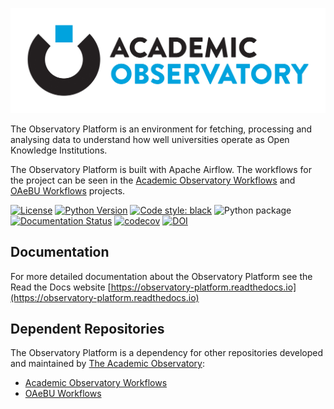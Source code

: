 ![Observatory Platform](https://raw.githubusercontent.com/The-Academic-Observatory/observatory-platform/develop/logo.jpg)

The Observatory Platform is an environment for fetching, processing and analysing data to understand how well 
universities operate as Open Knowledge Institutions. 

The Observatory Platform is built with Apache Airflow. The workflows for the project can be seen in the
[Academic Observatory Workflows](https://github.com/The-Academic-Observatory/academic-observatory-workflows)
and [OAeBU Workflows](https://github.com/The-Academic-Observatory/oaebu-workflows) projects.

[![License](https://img.shields.io/badge/License-Apache%202.0-blue.svg)](https://opensource.org/licenses/Apache-2.0)
[![Python Version](https://img.shields.io/badge/python-3.10-blue)](https://img.shields.io/badge/python-3.10-blue)
[![Code style: black](https://img.shields.io/badge/code%20style-black-000000.svg)](https://github.com/psf/black)
![Python package](https://github.com/The-Academic-Observatory/observatory-platform/workflows/Unit%20Tests/badge.svg)
[![Documentation Status](https://readthedocs.org/projects/observatory-platform/badge/?version=latest)](https://observatory-platform.readthedocs.io/en/latest/?badge=latest)
[![codecov](https://codecov.io/gh/The-Academic-Observatory/observatory-platform/branch/develop/graph/badge.svg)](https://codecov.io/gh/The-Academic-Observatory/observatory-platform)
[![DOI](https://zenodo.org/badge/227744539.svg)](https://zenodo.org/badge/latestdoi/227744539)

## Documentation
For more detailed documentation about the Observatory Platform see the Read the Docs website [https://observatory-platform.readthedocs.io](https://observatory-platform.readthedocs.io)

## Dependent Repositories
The Observatory Platform is a dependency for other repositories developed and maintained by [The Academic Observatory](https://github.com/The-Academic-Observatory):
* [Academic Observatory Workflows](https://github.com/The-Academic-Observatory/academic-observatory-workflows)
* [OAeBU Workflows](https://github.com/The-Academic-Observatory/oaebu-workflows)
